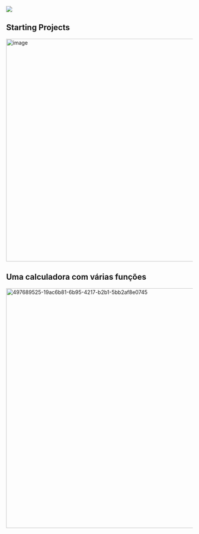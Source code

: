 
<img src="https://readme-typing-svg.herokuapp.com?size=32&vCenter=true&width=760&lines=Hi+%F0%9F%91%8B%2C+Eu+so+Samuel.;Desenvolvedor Full-stack.;IJSE-+%F0%9F%91%8B%2C+Institute+of+Software+Engineering)](https://git.io/typing-svg)">

<h2>Starting Projects</h2>
<img width="1327" height="600" alt="image" src="https://github.com/user-attachments/assets/870c7f7f-7696-4577-b587-96804175f83d" />
<h2>Uma calculadora com várias funções</h2>
<img width="1365" height="646" alt="497689525-19ac6b81-6b95-4217-b2b1-5bb2af8e0745" src="https://github.com/user-attachments/assets/8ca37c51-5d36-4485-8629-1423ac4b60a0" />
